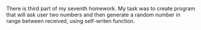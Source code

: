 There is third part of my seventh homework.
My task was to create program that will ask user two numbers and then generate a random number in range between received, using self-writen function.